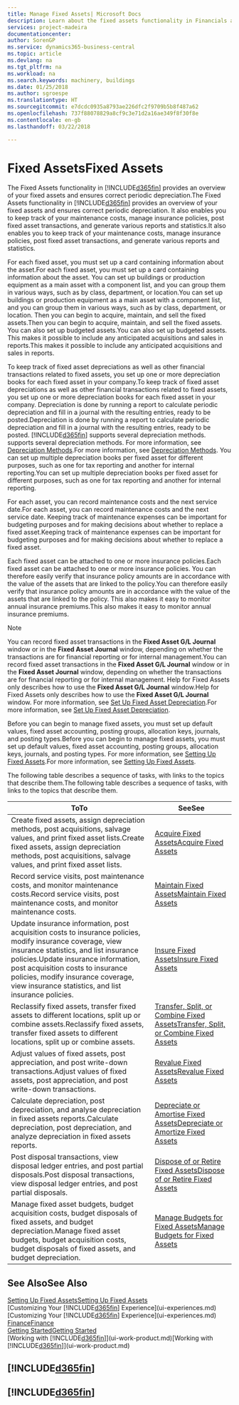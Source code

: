 ```yaml
---
title: Manage Fixed Assets| Microsoft Docs
description: Learn about the fixed assets functionality in Financials and get an overview of how to work with fixed assets.
services: project-madeira
documentationcenter: 
author: SorenGP
ms.service: dynamics365-business-central
ms.topic: article
ms.devlang: na
ms.tgt_pltfrm: na
ms.workload: na
ms.search.keywords: machinery, buildings
ms.date: 01/25/2018
ms.author: sgroespe
ms.translationtype: HT
ms.sourcegitcommit: e7dcdc0935a8793ae226dfc2f9709b5b8f487a62
ms.openlocfilehash: 737f88078829a8cf9c3e71d2a16ae349f8f30f8e
ms.contentlocale: en-gb
ms.lasthandoff: 03/22/2018

---
```

# <a name="fixed-assets"></a><span data-ttu-id="9340c-103">Fixed Assets</span><span class="sxs-lookup"><span data-stu-id="9340c-103">Fixed Assets</span></span>
<span data-ttu-id="9340c-104">The Fixed Assets functionality in [!INCLUDE[d365fin](includes/d365fin_md.md)] provides an overview of your fixed assets and ensures correct periodic depreciation.</span><span class="sxs-lookup"><span data-stu-id="9340c-104">The Fixed Assets functionality in [!INCLUDE[d365fin](includes/d365fin_md.md)] provides an overview of your fixed assets and ensures correct periodic depreciation.</span></span> <span data-ttu-id="9340c-105">It also enables you to keep track of your maintenance costs, manage insurance policies, post fixed asset transactions, and generate various reports and statistics.</span><span class="sxs-lookup"><span data-stu-id="9340c-105">It also enables you to keep track of your maintenance costs, manage insurance policies, post fixed asset transactions, and generate various reports and statistics.</span></span>

<span data-ttu-id="9340c-106">For each fixed asset, you must set up a card containing information about the asset.</span><span class="sxs-lookup"><span data-stu-id="9340c-106">For each fixed asset, you must set up a card containing information about the asset.</span></span> <span data-ttu-id="9340c-107">You can set up buildings or production equipment as a main asset with a component list, and you can group them in various ways, such as by class, department, or location.</span><span class="sxs-lookup"><span data-stu-id="9340c-107">You can set up buildings or production equipment as a main asset with a component list, and you can group them in various ways, such as by class, department, or location.</span></span> <span data-ttu-id="9340c-108">Then you can begin to acquire, maintain, and sell the fixed assets.</span><span class="sxs-lookup"><span data-stu-id="9340c-108">Then you can begin to acquire, maintain, and sell the fixed assets.</span></span> <span data-ttu-id="9340c-109">You can also set up budgeted assets.</span><span class="sxs-lookup"><span data-stu-id="9340c-109">You can also set up budgeted assets.</span></span> <span data-ttu-id="9340c-110">This makes it possible to include any anticipated acquisitions and sales in reports.</span><span class="sxs-lookup"><span data-stu-id="9340c-110">This makes it possible to include any anticipated acquisitions and sales in reports.</span></span>

<span data-ttu-id="9340c-111">To keep track of fixed asset depreciations as well as other financial transactions related to fixed assets, you set up one or more depreciation books for each fixed asset in your company.</span><span class="sxs-lookup"><span data-stu-id="9340c-111">To keep track of fixed asset depreciations as well as other financial transactions related to fixed assets, you set up one or more depreciation books for each fixed asset in your company.</span></span> <span data-ttu-id="9340c-112">Depreciation is done by running a report to calculate periodic depreciation and fill in a journal with the resulting entries, ready to be posted.</span><span class="sxs-lookup"><span data-stu-id="9340c-112">Depreciation is done by running a report to calculate periodic depreciation and fill in a journal with the resulting entries, ready to be posted.</span></span> [!INCLUDE[d365fin](includes/d365fin_md.md)]<span data-ttu-id="9340c-113"> supports several depreciation methods.</span><span class="sxs-lookup"><span data-stu-id="9340c-113"> supports several depreciation methods.</span></span> <span data-ttu-id="9340c-114">For more information, see [Depreciation Methods](fa-depreciation-methods.md).</span><span class="sxs-lookup"><span data-stu-id="9340c-114">For more information, see [Depreciation Methods](fa-depreciation-methods.md).</span></span> <span data-ttu-id="9340c-115">You can set up multiple depreciation books per fixed asset for different purposes, such as one for tax reporting and another for internal reporting.</span><span class="sxs-lookup"><span data-stu-id="9340c-115">You can set up multiple depreciation books per fixed asset for different purposes, such as one for tax reporting and another for internal reporting.</span></span>

<span data-ttu-id="9340c-116">For each asset, you can record maintenance costs and the next service date.</span><span class="sxs-lookup"><span data-stu-id="9340c-116">For each asset, you can record maintenance costs and the next service date.</span></span> <span data-ttu-id="9340c-117">Keeping track of maintenance expenses can be important for budgeting purposes and for making decisions about whether to replace a fixed asset.</span><span class="sxs-lookup"><span data-stu-id="9340c-117">Keeping track of maintenance expenses can be important for budgeting purposes and for making decisions about whether to replace a fixed asset.</span></span>

<span data-ttu-id="9340c-118">Each fixed asset can be attached to one or more insurance policies.</span><span class="sxs-lookup"><span data-stu-id="9340c-118">Each fixed asset can be attached to one or more insurance policies.</span></span> <span data-ttu-id="9340c-119">You can therefore easily verify that insurance policy amounts are in accordance with the value of the assets that are linked to the policy.</span><span class="sxs-lookup"><span data-stu-id="9340c-119">You can therefore easily verify that insurance policy amounts are in accordance with the value of the assets that are linked to the policy.</span></span> <span data-ttu-id="9340c-120">This also makes it easy to monitor annual insurance premiums.</span><span class="sxs-lookup"><span data-stu-id="9340c-120">This also makes it easy to monitor annual insurance premiums.</span></span>

> [!NOTE]  
>   <span data-ttu-id="9340c-121">You can record fixed asset transactions in the **Fixed Asset G/L Journal** window or in the **Fixed Asset Journal** window, depending on whether the transactions are for financial reporting or for internal management.</span><span class="sxs-lookup"><span data-stu-id="9340c-121">You can record fixed asset transactions in the **Fixed Asset G/L Journal** window or in the **Fixed Asset Journal** window, depending on whether the transactions are for financial reporting or for internal management.</span></span> <span data-ttu-id="9340c-122">Help for Fixed Assets only describes how to use the **Fixed Asset G/L Journal** window.</span><span class="sxs-lookup"><span data-stu-id="9340c-122">Help for Fixed Assets only describes how to use the **Fixed Asset G/L Journal** window.</span></span> <span data-ttu-id="9340c-123">For more information, see [Set Up Fixed Asset Depreciation](fa-how-setup-depreciation.md).</span><span class="sxs-lookup"><span data-stu-id="9340c-123">For more information, see [Set Up Fixed Asset Depreciation](fa-how-setup-depreciation.md).</span></span>

<span data-ttu-id="9340c-124">Before you can begin to manage fixed assets, you must set up default values, fixed asset accounting, posting groups, allocation keys, journals, and posting types.</span><span class="sxs-lookup"><span data-stu-id="9340c-124">Before you can begin to manage fixed assets, you must set up default values, fixed asset accounting, posting groups, allocation keys, journals, and posting types.</span></span> <span data-ttu-id="9340c-125">For more information, see [Setting Up Fixed Assets](fa-setup.md).</span><span class="sxs-lookup"><span data-stu-id="9340c-125">For more information, see [Setting Up Fixed Assets](fa-setup.md).</span></span>

<span data-ttu-id="9340c-126">The following table describes a sequence of tasks, with links to the topics that describe them.</span><span class="sxs-lookup"><span data-stu-id="9340c-126">The following table describes a sequence of tasks, with links to the topics that describe them.</span></span>

| <span data-ttu-id="9340c-127">To</span><span class="sxs-lookup"><span data-stu-id="9340c-127">To</span></span> | <span data-ttu-id="9340c-128">See</span><span class="sxs-lookup"><span data-stu-id="9340c-128">See</span></span> |
| --- | --- |
| <span data-ttu-id="9340c-129">Create fixed assets, assign depreciation methods, post acquisitions, salvage values, and print fixed asset lists.</span><span class="sxs-lookup"><span data-stu-id="9340c-129">Create fixed assets, assign depreciation methods, post acquisitions, salvage values, and print fixed asset lists.</span></span> |[<span data-ttu-id="9340c-130">Acquire Fixed Assets</span><span class="sxs-lookup"><span data-stu-id="9340c-130">Acquire Fixed Assets</span></span>](fa-how-acquire.md) |
| <span data-ttu-id="9340c-131">Record service visits, post maintenance costs, and monitor maintenance costs.</span><span class="sxs-lookup"><span data-stu-id="9340c-131">Record service visits, post maintenance costs, and monitor maintenance costs.</span></span> |[<span data-ttu-id="9340c-132">Maintain Fixed Assets</span><span class="sxs-lookup"><span data-stu-id="9340c-132">Maintain Fixed Assets</span></span>](fa-how-maintain.md) |
| <span data-ttu-id="9340c-133">Update insurance information, post acquisition costs to insurance policies, modify insurance coverage, view insurance statistics, and list insurance policies.</span><span class="sxs-lookup"><span data-stu-id="9340c-133">Update insurance information, post acquisition costs to insurance policies, modify insurance coverage, view insurance statistics, and list insurance policies.</span></span> |[<span data-ttu-id="9340c-134">Insure Fixed Assets</span><span class="sxs-lookup"><span data-stu-id="9340c-134">Insure Fixed Assets</span></span>](fa-how-insure.md) |
| <span data-ttu-id="9340c-135">Reclassify fixed assets, transfer fixed assets to different locations, split up or combine assets.</span><span class="sxs-lookup"><span data-stu-id="9340c-135">Reclassify fixed assets, transfer fixed assets to different locations, split up or combine assets.</span></span> |[<span data-ttu-id="9340c-136">Transfer, Split, or Combine Fixed Assets</span><span class="sxs-lookup"><span data-stu-id="9340c-136">Transfer, Split, or Combine Fixed Assets</span></span>](fa-how-trans-split-combine.md) |
| <span data-ttu-id="9340c-137">Adjust values of fixed assets, post appreciation, and post write-down transactions.</span><span class="sxs-lookup"><span data-stu-id="9340c-137">Adjust values of fixed assets, post appreciation, and post write-down transactions.</span></span> |[<span data-ttu-id="9340c-138">Revalue Fixed Assets</span><span class="sxs-lookup"><span data-stu-id="9340c-138">Revalue Fixed Assets</span></span>](fa-how-revalue.md) |
| <span data-ttu-id="9340c-139">Calculate depreciation, post depreciation, and analyse depreciation in fixed assets reports.</span><span class="sxs-lookup"><span data-stu-id="9340c-139">Calculate depreciation, post depreciation, and  analyze depreciation in fixed assets reports.</span></span> |[<span data-ttu-id="9340c-140">Depreciate or Amortise Fixed Assets</span><span class="sxs-lookup"><span data-stu-id="9340c-140">Depreciate or Amortize Fixed Assets</span></span>](fa-how-depreciate-amortize.md) |
| <span data-ttu-id="9340c-141">Post disposal transactions, view disposal ledger entries, and post partial disposals.</span><span class="sxs-lookup"><span data-stu-id="9340c-141">Post disposal transactions, view disposal ledger entries, and post partial disposals.</span></span> |[<span data-ttu-id="9340c-142">Dispose of or Retire Fixed Assets</span><span class="sxs-lookup"><span data-stu-id="9340c-142">Dispose of or Retire Fixed Assets</span></span>](fa-how-dispose-retire.md) |
| <span data-ttu-id="9340c-143">Manage fixed asset budgets, budget acquisition costs, budget disposals of fixed assets, and budget depreciation.</span><span class="sxs-lookup"><span data-stu-id="9340c-143">Manage fixed asset budgets, budget acquisition costs, budget disposals of fixed assets, and budget depreciation.</span></span> |[<span data-ttu-id="9340c-144">Manage Budgets for Fixed Assets</span><span class="sxs-lookup"><span data-stu-id="9340c-144">Manage Budgets for Fixed Assets</span></span>](fa-how-manage-budgets.md) |

## <a name="see-also"></a><span data-ttu-id="9340c-145">See Also</span><span class="sxs-lookup"><span data-stu-id="9340c-145">See Also</span></span>
[<span data-ttu-id="9340c-146">Setting Up Fixed Assets</span><span class="sxs-lookup"><span data-stu-id="9340c-146">Setting Up Fixed Assets</span></span>](fa-setup.md)  
<span data-ttu-id="9340c-147">[Customizing Your [!INCLUDE[d365fin](includes/d365fin_md.md)] Experience](ui-experiences.md)</span><span class="sxs-lookup"><span data-stu-id="9340c-147">[Customizing Your [!INCLUDE[d365fin](includes/d365fin_md.md)] Experience](ui-experiences.md)</span></span>  
[<span data-ttu-id="9340c-148">Finance</span><span class="sxs-lookup"><span data-stu-id="9340c-148">Finance</span></span>](finance.md)  
[<span data-ttu-id="9340c-149">Getting Started</span><span class="sxs-lookup"><span data-stu-id="9340c-149">Getting Started</span></span>](product-get-started.md)  
<span data-ttu-id="9340c-150">[Working with [!INCLUDE[d365fin](includes/d365fin_md.md)]](ui-work-product.md)</span><span class="sxs-lookup"><span data-stu-id="9340c-150">[Working with [!INCLUDE[d365fin](includes/d365fin_md.md)]](ui-work-product.md)</span></span>

## [!INCLUDE[d365fin](includes/free_trial_md.md)]  
## [!INCLUDE[d365fin](includes/training_link_md.md)]

